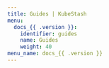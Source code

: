 ```yaml
---
title: Guides | KubeStash
menu:
  docs_{{ .version }}:
    identifier: guides
    name: Guides
    weight: 40
menu_name: docs_{{ .version }}
---
```

